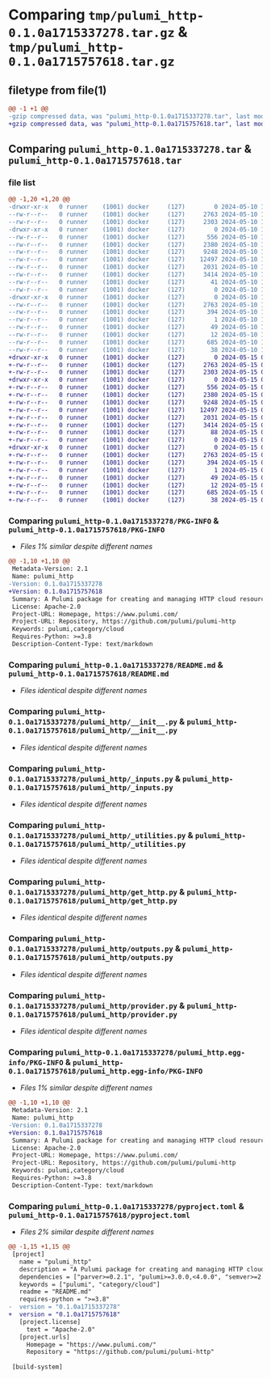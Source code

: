 # Comparing `tmp/pulumi_http-0.1.0a1715337278.tar.gz` & `tmp/pulumi_http-0.1.0a1715757618.tar.gz`

## filetype from file(1)

```diff
@@ -1 +1 @@
-gzip compressed data, was "pulumi_http-0.1.0a1715337278.tar", last modified: Fri May 10 10:38:03 2024, max compression
+gzip compressed data, was "pulumi_http-0.1.0a1715757618.tar", last modified: Wed May 15 07:22:31 2024, max compression
```

## Comparing `pulumi_http-0.1.0a1715337278.tar` & `pulumi_http-0.1.0a1715757618.tar`

### file list

```diff
@@ -1,20 +1,20 @@
-drwxr-xr-x   0 runner    (1001) docker     (127)        0 2024-05-10 10:38:03.005715 pulumi_http-0.1.0a1715337278/
--rw-r--r--   0 runner    (1001) docker     (127)     2763 2024-05-10 10:38:03.005715 pulumi_http-0.1.0a1715337278/PKG-INFO
--rw-r--r--   0 runner    (1001) docker     (127)     2303 2024-05-10 10:37:56.000000 pulumi_http-0.1.0a1715337278/README.md
-drwxr-xr-x   0 runner    (1001) docker     (127)        0 2024-05-10 10:38:03.005715 pulumi_http-0.1.0a1715337278/pulumi_http/
--rw-r--r--   0 runner    (1001) docker     (127)      556 2024-05-10 10:37:56.000000 pulumi_http-0.1.0a1715337278/pulumi_http/__init__.py
--rw-r--r--   0 runner    (1001) docker     (127)     2380 2024-05-10 10:37:56.000000 pulumi_http-0.1.0a1715337278/pulumi_http/_inputs.py
--rw-r--r--   0 runner    (1001) docker     (127)     9248 2024-05-10 10:37:56.000000 pulumi_http-0.1.0a1715337278/pulumi_http/_utilities.py
--rw-r--r--   0 runner    (1001) docker     (127)    12497 2024-05-10 10:37:56.000000 pulumi_http-0.1.0a1715337278/pulumi_http/get_http.py
--rw-r--r--   0 runner    (1001) docker     (127)     2031 2024-05-10 10:37:56.000000 pulumi_http-0.1.0a1715337278/pulumi_http/outputs.py
--rw-r--r--   0 runner    (1001) docker     (127)     3414 2024-05-10 10:37:56.000000 pulumi_http-0.1.0a1715337278/pulumi_http/provider.py
--rw-r--r--   0 runner    (1001) docker     (127)       41 2024-05-10 10:37:56.000000 pulumi_http-0.1.0a1715337278/pulumi_http/pulumi-plugin.json
--rw-r--r--   0 runner    (1001) docker     (127)        0 2024-05-10 10:37:56.000000 pulumi_http-0.1.0a1715337278/pulumi_http/py.typed
-drwxr-xr-x   0 runner    (1001) docker     (127)        0 2024-05-10 10:38:03.005715 pulumi_http-0.1.0a1715337278/pulumi_http.egg-info/
--rw-r--r--   0 runner    (1001) docker     (127)     2763 2024-05-10 10:38:02.000000 pulumi_http-0.1.0a1715337278/pulumi_http.egg-info/PKG-INFO
--rw-r--r--   0 runner    (1001) docker     (127)      394 2024-05-10 10:38:03.000000 pulumi_http-0.1.0a1715337278/pulumi_http.egg-info/SOURCES.txt
--rw-r--r--   0 runner    (1001) docker     (127)        1 2024-05-10 10:38:02.000000 pulumi_http-0.1.0a1715337278/pulumi_http.egg-info/dependency_links.txt
--rw-r--r--   0 runner    (1001) docker     (127)       49 2024-05-10 10:38:02.000000 pulumi_http-0.1.0a1715337278/pulumi_http.egg-info/requires.txt
--rw-r--r--   0 runner    (1001) docker     (127)       12 2024-05-10 10:38:02.000000 pulumi_http-0.1.0a1715337278/pulumi_http.egg-info/top_level.txt
--rw-r--r--   0 runner    (1001) docker     (127)      685 2024-05-10 10:37:56.000000 pulumi_http-0.1.0a1715337278/pyproject.toml
--rw-r--r--   0 runner    (1001) docker     (127)       38 2024-05-10 10:38:03.005715 pulumi_http-0.1.0a1715337278/setup.cfg
+drwxr-xr-x   0 runner    (1001) docker     (127)        0 2024-05-15 07:22:31.627927 pulumi_http-0.1.0a1715757618/
+-rw-r--r--   0 runner    (1001) docker     (127)     2763 2024-05-15 07:22:31.627927 pulumi_http-0.1.0a1715757618/PKG-INFO
+-rw-r--r--   0 runner    (1001) docker     (127)     2303 2024-05-15 07:22:25.000000 pulumi_http-0.1.0a1715757618/README.md
+drwxr-xr-x   0 runner    (1001) docker     (127)        0 2024-05-15 07:22:31.627927 pulumi_http-0.1.0a1715757618/pulumi_http/
+-rw-r--r--   0 runner    (1001) docker     (127)      556 2024-05-15 07:22:25.000000 pulumi_http-0.1.0a1715757618/pulumi_http/__init__.py
+-rw-r--r--   0 runner    (1001) docker     (127)     2380 2024-05-15 07:22:25.000000 pulumi_http-0.1.0a1715757618/pulumi_http/_inputs.py
+-rw-r--r--   0 runner    (1001) docker     (127)     9248 2024-05-15 07:22:25.000000 pulumi_http-0.1.0a1715757618/pulumi_http/_utilities.py
+-rw-r--r--   0 runner    (1001) docker     (127)    12497 2024-05-15 07:22:25.000000 pulumi_http-0.1.0a1715757618/pulumi_http/get_http.py
+-rw-r--r--   0 runner    (1001) docker     (127)     2031 2024-05-15 07:22:25.000000 pulumi_http-0.1.0a1715757618/pulumi_http/outputs.py
+-rw-r--r--   0 runner    (1001) docker     (127)     3414 2024-05-15 07:22:25.000000 pulumi_http-0.1.0a1715757618/pulumi_http/provider.py
+-rw-r--r--   0 runner    (1001) docker     (127)       88 2024-05-15 07:22:25.000000 pulumi_http-0.1.0a1715757618/pulumi_http/pulumi-plugin.json
+-rw-r--r--   0 runner    (1001) docker     (127)        0 2024-05-15 07:22:25.000000 pulumi_http-0.1.0a1715757618/pulumi_http/py.typed
+drwxr-xr-x   0 runner    (1001) docker     (127)        0 2024-05-15 07:22:31.627927 pulumi_http-0.1.0a1715757618/pulumi_http.egg-info/
+-rw-r--r--   0 runner    (1001) docker     (127)     2763 2024-05-15 07:22:31.000000 pulumi_http-0.1.0a1715757618/pulumi_http.egg-info/PKG-INFO
+-rw-r--r--   0 runner    (1001) docker     (127)      394 2024-05-15 07:22:31.000000 pulumi_http-0.1.0a1715757618/pulumi_http.egg-info/SOURCES.txt
+-rw-r--r--   0 runner    (1001) docker     (127)        1 2024-05-15 07:22:31.000000 pulumi_http-0.1.0a1715757618/pulumi_http.egg-info/dependency_links.txt
+-rw-r--r--   0 runner    (1001) docker     (127)       49 2024-05-15 07:22:31.000000 pulumi_http-0.1.0a1715757618/pulumi_http.egg-info/requires.txt
+-rw-r--r--   0 runner    (1001) docker     (127)       12 2024-05-15 07:22:31.000000 pulumi_http-0.1.0a1715757618/pulumi_http.egg-info/top_level.txt
+-rw-r--r--   0 runner    (1001) docker     (127)      685 2024-05-15 07:22:25.000000 pulumi_http-0.1.0a1715757618/pyproject.toml
+-rw-r--r--   0 runner    (1001) docker     (127)       38 2024-05-15 07:22:31.627927 pulumi_http-0.1.0a1715757618/setup.cfg
```

### Comparing `pulumi_http-0.1.0a1715337278/PKG-INFO` & `pulumi_http-0.1.0a1715757618/PKG-INFO`

 * *Files 1% similar despite different names*

```diff
@@ -1,10 +1,10 @@
 Metadata-Version: 2.1
 Name: pulumi_http
-Version: 0.1.0a1715337278
+Version: 0.1.0a1715757618
 Summary: A Pulumi package for creating and managing HTTP cloud resources.
 License: Apache-2.0
 Project-URL: Homepage, https://www.pulumi.com/
 Project-URL: Repository, https://github.com/pulumi/pulumi-http
 Keywords: pulumi,category/cloud
 Requires-Python: >=3.8
 Description-Content-Type: text/markdown
```

### Comparing `pulumi_http-0.1.0a1715337278/README.md` & `pulumi_http-0.1.0a1715757618/README.md`

 * *Files identical despite different names*

### Comparing `pulumi_http-0.1.0a1715337278/pulumi_http/__init__.py` & `pulumi_http-0.1.0a1715757618/pulumi_http/__init__.py`

 * *Files identical despite different names*

### Comparing `pulumi_http-0.1.0a1715337278/pulumi_http/_inputs.py` & `pulumi_http-0.1.0a1715757618/pulumi_http/_inputs.py`

 * *Files identical despite different names*

### Comparing `pulumi_http-0.1.0a1715337278/pulumi_http/_utilities.py` & `pulumi_http-0.1.0a1715757618/pulumi_http/_utilities.py`

 * *Files identical despite different names*

### Comparing `pulumi_http-0.1.0a1715337278/pulumi_http/get_http.py` & `pulumi_http-0.1.0a1715757618/pulumi_http/get_http.py`

 * *Files identical despite different names*

### Comparing `pulumi_http-0.1.0a1715337278/pulumi_http/outputs.py` & `pulumi_http-0.1.0a1715757618/pulumi_http/outputs.py`

 * *Files identical despite different names*

### Comparing `pulumi_http-0.1.0a1715337278/pulumi_http/provider.py` & `pulumi_http-0.1.0a1715757618/pulumi_http/provider.py`

 * *Files identical despite different names*

### Comparing `pulumi_http-0.1.0a1715337278/pulumi_http.egg-info/PKG-INFO` & `pulumi_http-0.1.0a1715757618/pulumi_http.egg-info/PKG-INFO`

 * *Files 1% similar despite different names*

```diff
@@ -1,10 +1,10 @@
 Metadata-Version: 2.1
 Name: pulumi_http
-Version: 0.1.0a1715337278
+Version: 0.1.0a1715757618
 Summary: A Pulumi package for creating and managing HTTP cloud resources.
 License: Apache-2.0
 Project-URL: Homepage, https://www.pulumi.com/
 Project-URL: Repository, https://github.com/pulumi/pulumi-http
 Keywords: pulumi,category/cloud
 Requires-Python: >=3.8
 Description-Content-Type: text/markdown
```

### Comparing `pulumi_http-0.1.0a1715337278/pyproject.toml` & `pulumi_http-0.1.0a1715757618/pyproject.toml`

 * *Files 2% similar despite different names*

```diff
@@ -1,15 +1,15 @@
 [project]
   name = "pulumi_http"
   description = "A Pulumi package for creating and managing HTTP cloud resources."
   dependencies = ["parver>=0.2.1", "pulumi>=3.0.0,<4.0.0", "semver>=2.8.1"]
   keywords = ["pulumi", "category/cloud"]
   readme = "README.md"
   requires-python = ">=3.8"
-  version = "0.1.0a1715337278"
+  version = "0.1.0a1715757618"
   [project.license]
     text = "Apache-2.0"
   [project.urls]
     Homepage = "https://www.pulumi.com/"
     Repository = "https://github.com/pulumi/pulumi-http"
 
 [build-system]
```

